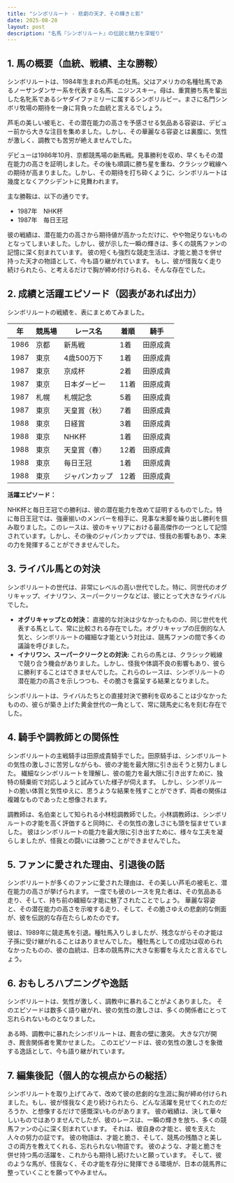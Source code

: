 ```yaml
---
title: "シンボリルート - 悲劇の天才、その輝きと影"
date: 2025-08-28
layout: post
description: "名馬『シンボリルート』の伝説と魅力を深堀り"
---
```


## 1. 馬の概要（血統、戦績、主な勝鞍）

シンボリルートは、1984年生まれの芦毛の牡馬。父はアメリカの名種牡馬であるノーザンダンサー系を代表する名馬、ニジンスキー。母は、重賞勝ち馬を輩出した名牝系であるシヤダイファミリーに属するシンボリルビー。まさに名門シンボリ牧場の期待を一身に背負った血統と言えるでしょう。

芦毛の美しい被毛と、その潜在能力の高さを予感させる気品ある容姿は、デビュー前から大きな注目を集めました。しかし、その華麗なる容姿とは裏腹に、気性が激しく、調教でも苦労が絶えませんでした。

デビューは1986年10月、京都競馬場の新馬戦。見事勝利を収め、早くもその潜在能力の高さを証明しました。その後も順調に勝ち星を重ね、クラシック戦線への期待が高まりました。しかし、その期待を打ち砕くように、シンボリルートは幾度となくアクシデントに見舞われます。

主な勝鞍は、以下の通りです。

* 1987年　NHK杯
* 1987年　毎日王冠


彼の戦績は、潜在能力の高さから期待値が高かっただけに、やや物足りないものとなってしまいました。しかし、彼が示した一瞬の輝きは、多くの競馬ファンの記憶に深く刻まれています。  彼の短くも強烈な競走生活は、才能と脆さを併せ持った天才の物語として、今も語り継がれています。  もし、彼が怪我なく走り続けられたら、と考えるだけで胸が締め付けられる、そんな存在でした。


## 2. 成績と活躍エピソード（図表があれば出力）

シンボリルートの戦績を、表にまとめてみました。

| 年 | 競馬場 | レース名 | 着順 | 騎手 |
|---|---|---|---|---|
| 1986 | 京都 | 新馬戦 | 1着 | 田原成貴 |
| 1987 | 東京 | 4歳500万下 | 1着 | 田原成貴 |
| 1987 | 東京 | 京成杯 | 2着 | 田原成貴 |
| 1987 | 東京 | 日本ダービー | 11着 | 田原成貴 |
| 1987 | 札幌 | 札幌記念 | 5着 | 田原成貴 |
| 1987 | 東京 | 天皇賞（秋） | 7着 | 田原成貴 |
| 1988 | 東京 | 日経賞 | 3着 | 田原成貴 |
| 1988 | 東京 | NHK杯 | 1着 | 田原成貴 |
| 1988 | 東京 | 天皇賞（春） | 12着 | 田原成貴 |
| 1988 | 東京 | 毎日王冠 | 1着 | 田原成貴 |
| 1988 | 東京 | ジャパンカップ | 12着 | 田原成貴 |


**活躍エピソード：**

NHK杯と毎日王冠での勝利は、彼の潜在能力を改めて証明するものでした。特に毎日王冠では、強豪揃いのメンバーを相手に、見事な末脚を繰り出し勝利を掴み取りました。このレースは、彼のキャリアにおける最高傑作の一つとして記憶されています。しかし、その後のジャパンカップでは、怪我の影響もあり、本来の力を発揮することができませんでした。


## 3. ライバル馬との対決

シンボリルートの世代は、非常にレベルの高い世代でした。特に、同世代のオグリキャップ、イナリワン、スーパークリークなどは、彼にとって大きなライバルでした。

* **オグリキャップとの対決：**  直接的な対決は少なかったものの、同じ世代を代表する馬として、常に比較される存在でした。オグリキャップの圧倒的な人気と、シンボリルートの繊細な才能という対比は、競馬ファンの間で多くの議論を呼びました。
* **イナリワン、スーパークリークとの対決:**  これらの馬とは、クラシック戦線で競り合う機会がありました。しかし、怪我や体調不良の影響もあり、彼らに勝利することはできませんでした。これらのレースは、シンボリルートの潜在能力の高さを示しつつも、その脆さを露呈する結果となりました。


シンボリルートは、ライバルたちとの直接対決で勝利を収めることは少なかったものの、彼らが築き上げた黄金世代の一角として、常に競馬史に名を刻む存在でした。


## 4. 騎手や調教師との関係性

シンボリルートの主戦騎手は田原成貴騎手でした。田原騎手は、シンボリルートの気性の激しさに苦労しながらも、彼の才能を最大限に引き出そうと努力しました。  繊細なシンボリルートを理解し、彼の能力を最大限に引き出すために、独特の騎乗術で対応しようと試みていた様子が伺えます。 しかし、シンボリルートの脆い体質と気性ゆえに、思うような結果を残すことができず、両者の関係は複雑なものであったと想像されます。

調教師は、名伯楽として知られる小林稔調教師でした。小林調教師は、シンボリルートの才能を高く評価すると同時に、その気性の激しさにも頭を悩ませていました。  彼はシンボリルートの能力を最大限に引き出すために、様々な工夫を凝らしましたが、怪我との闘いには勝つことができませんでした。


## 5. ファンに愛された理由、引退後の話

シンボリルートが多くのファンに愛された理由は、その美しい芦毛の被毛と、潜在能力の高さが挙げられます。  一度でも彼のレースを見た者は、その気品ある走り、そして、持ち前の繊細な才能に魅了されたことでしょう。  華麗な容姿と、その潜在能力の高さを示唆する走り、そして、その脆さゆえの悲劇的な側面が、彼を伝説的な存在たらしめたのです。

彼は、1989年に競走馬を引退。種牡馬入りしましたが、残念ながらその才能は子孫に受け継がれることはありませんでした。  種牡馬としての成功は収められなかったものの、彼の血統は、日本の競馬界に大きな影響を与えたと言えるでしょう。


## 6. おもしろハプニングや逸話

シンボリルートは、気性が激しく、調教中に暴れることがよくありました。  そのエピソードは数多く語り継がれ、彼の気性の激しさは、多くの関係者にとって忘れられないものとなりました。

ある時、調教中に暴れたシンボリルートは、厩舎の壁に激突。  大きな穴が開き、厩舎関係者を驚かせました。  このエピソードは、彼の気性の激しさを象徴する逸話として、今も語り継がれています。


## 7. 編集後記（個人的な視点からの総括）

シンボリルートを取り上げてみて、改めて彼の悲劇的な生涯に胸が締め付けられました。もし、彼が怪我なく走り続けられたら、どんな活躍を見せてくれたのだろうか、と想像するだけで感慨深いものがあります。  彼の戦績は、決して華々しいものではありませんでしたが、彼のレースは、一瞬の輝きを放ち、多くの競馬ファンの心に深く刻まれています。  それは、彼自身の才能と、彼を支えた人々の努力の証です。  彼の物語は、才能と脆さ、そして、競馬の残酷さと美しさの両方を教えてくれる、忘れられない物語です。  彼のような、才能と脆さを併せ持つ馬の活躍を、これからも期待し続けたいと願っています。  そして、彼のような馬が、怪我なく、その才能を存分に発揮できる環境が、日本の競馬界に整っていくことを願ってやみません。
